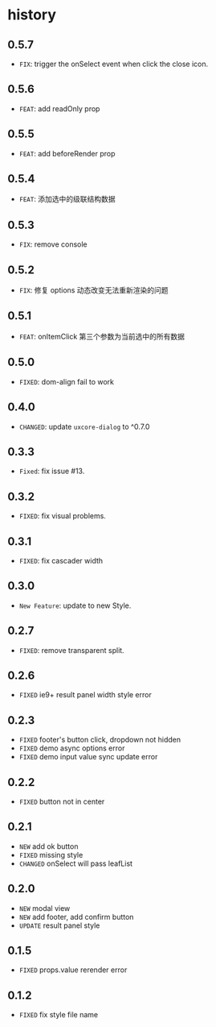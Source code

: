 # history

## 0.5.7

* `FIX`: trigger the onSelect event when click the close icon.

## 0.5.6

* `FEAT`: add readOnly prop

## 0.5.5

* `FEAT`: add beforeRender prop

## 0.5.4

* `FEAT`: 添加选中的级联结构数据

## 0.5.3

* `FIX`: remove console

## 0.5.2

* `FIX`: 修复 options 动态改变无法重新渲染的问题

## 0.5.1

* `FEAT`: onItemClick 第三个参数为当前选中的所有数据

## 0.5.0

* `FIXED`: dom-align fail to work

## 0.4.0

* `CHANGED`: update `uxcore-dialog` to ^0.7.0

## 0.3.3

* `Fixed`: fix issue #13.

## 0.3.2

* `FIXED`: fix visual problems.

## 0.3.1

* `FIXED`: fix cascader width

## 0.3.0

* `New Feature`: update to new Style.

## 0.2.7

* `FIXED`: remove transparent split.

## 0.2.6

* `FIXED` ie9+ result panel width style error

## 0.2.3

* `FIXED` footer's button click, dropdown not hidden
* `FIXED` demo async options error
* `FIXED` demo input value sync update error

## 0.2.2

* `FIXED` button not in center

## 0.2.1

* `NEW` add ok button
* `FIXED` missing style
* `CHANGED` onSelect will pass leafList

## 0.2.0

* `NEW` modal view
* `NEW` add footer, add confirm button
* `UPDATE` result panel style

## 0.1.5

* `FIXED` props.value rerender error

## 0.1.2

* `FIXED` fix style file name

